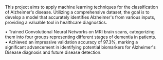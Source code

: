 This project aims to apply machine learning techniques for the classification of Alzheimer's disease. Utilizing a comprehensive dataset, the goal is to develop a model that accurately identifies Alzheimer's from various inputs, providing a valuable tool in healthcare diagnostics.


•	Trained Convolutional Neural Networks on MRI brain scans, categorizing them into four groups representing different stages of dementia in patients.
•	Achieved an impressive validation accuracy of 97.3%, marking a significant advancement in identifying potential biomarkers for Alzheimer's Disease diagnosis and future disease detection.


